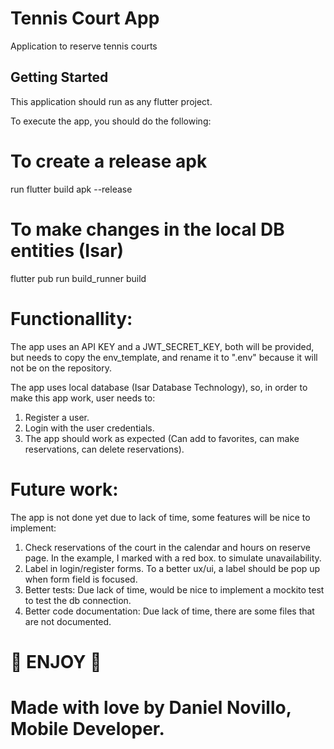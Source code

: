 # Tennis Court App

Application to reserve tennis courts

## Getting Started

This application should run as any flutter project.

To execute the app, you should do the following:

# To create a release apk
run flutter build apk --release

# To make changes in the local DB entities (Isar)
flutter pub run build_runner build

# Functionallity:

The app uses an API KEY and a JWT_SECRET_KEY, both will be provided, but needs to copy the env_template, and rename it to ".env" because it will not be on the repository.


The app uses local database (Isar Database Technology), so, in order to make this app work, user needs to:
1. Register a user.
2. Login with the user credentials.
3. The app should work as expected (Can add to favorites, can make reservations, can delete reservations).


# Future work:
The app is not done yet due to lack of time, some features will be nice to implement:
1. Check reservations of the court in the calendar and hours on reserve page. In the example, I marked with a red box.
to simulate unavailability.
2. Label in login/register forms. To a better ux/ui, a label should be pop up when form field is focused.
3. Better tests: Due lack of time, would be nice to implement a mockito test to test the db connection.
4. Better code documentation: Due lack of time, there are some files that are not documented.

# 🚀 ENJOY 🚀
# Made with love by Daniel Novillo, Mobile Developer.
